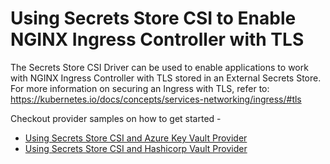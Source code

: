 # Using Secrets Store CSI to Enable NGINX Ingress Controller with TLS

The Secrets Store CSI Driver can be used to enable applications to work with NGINX Ingress Controller with TLS stored in an External Secrets Store. 
For more information on securing an Ingress with TLS, refer to: https://kubernetes.io/docs/concepts/services-networking/ingress/#tls

Checkout provider samples on how to get started -

- [Using Secrets Store CSI and Azure Key Vault Provider](https://github.com/Azure/secrets-store-csi-driver-provider-azure/blob/master/sample/ingress-controller-tls/README.md)
- [Using Secrets Store CSI and Hashicorp Vault Provider](https://github.com/hashicorp/secrets-store-csi-driver-provider-vault/blob/master/sample/ingress-controller-tls/README.md)